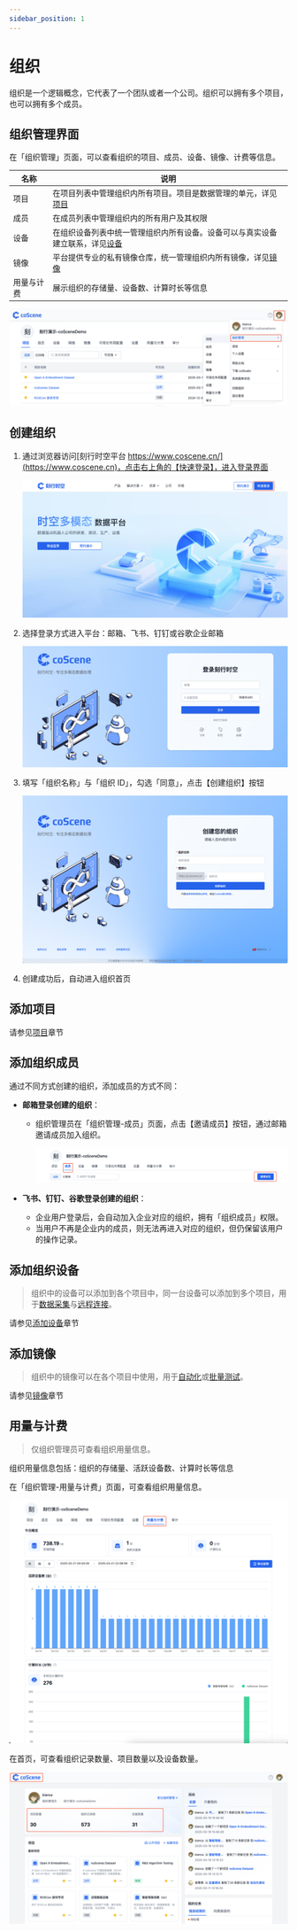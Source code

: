 ```yaml
---
sidebar_position: 1
---
```


# 组织
组织是一个逻辑概念，它代表了一个团队或者一个公司。组织可以拥有多个项目，也可以拥有多个成员。

## 组织管理界面
在「组织管理」页面，可以查看组织的项目、成员、设备、镜像、计费等信息。

| 名称 | 说明 |
| --- | --- |
| 项目 | 在项目列表中管理组织内所有项目。项目是数据管理的单元，详见[项目](../project-collaboration/1-project.md) |
| 成员 | 在成员列表中管理组织内的所有用户及其权限 |
| 设备 | 在组织设备列表中统一管理组织内所有设备。设备可以与真实设备建立联系，详见[设备](../../device/1-device.md) |
| 镜像 | 平台提供专业的私有镜像仓库，统一管理组织内所有镜像，详见[镜像](../../image/1-intro.md) |
| 用量与计费 | 展示组织的存储量、设备数、计算时长等信息 |

![org_1](./img/org_1.png)

## 创建组织
1. 通过浏览器访问[刻行时空平台 https://www.coscene.cn/](https://www.coscene.cn)，点击右上角的【快速登录】，进入登录界面
    
     ![org_2](./img/org_2.png)

2. 选择登录方式进入平台：邮箱、飞书、钉钉或谷歌企业邮箱

    ![org_3](./img/org_3.png)

3. 填写「组织名称」与「组织 ID」，勾选「同意」，点击【创建组织】按钮
    
    ![org_4](./img/org_4.png)

4. 创建成功后，自动进入组织首页

## 添加项目

请参见[项目](../project-collaboration/1-project.md)章节

## 添加组织成员
通过不同方式创建的组织，添加成员的方式不同：
- **邮箱登录创建的组织**：
  - 组织管理员在「组织管理-成员」页面，点击【邀请成员】按钮，通过邮箱邀请成员加入组织。

    ![org_5](./img/org_5.png)

- **飞书、钉钉、谷歌登录创建的组织**：
  - 企业用户登录后，会自动加入企业对应的组织，拥有「组织成员」权限。
  - 当用户不再是企业内的成员，则无法再进入对应的组织，但仍保留该用户的操作记录。

## 添加组织设备

> 组织中的设备可以添加到各个项目中，同一台设备可以添加到多个项目，用于[数据采集](../../use-case/1-common-task.md)与[远程连接](../../device/6-device-remote-control.md)。

请参见[添加设备](../../device/2-create-device.md)章节

## 添加镜像
> 组织中的镜像可以在各个项目中使用，用于[自动化](../../workflow/action/2-learn-coscene-action.md)或[批量测试](../../sim-and-tests/regression/1-intro.md)。

请参见[镜像](../../image/1-intro.md)章节


## 用量与计费
> 仅组织管理员可查看组织用量信息。

组织用量信息包括：组织的存储量、活跃设备数、计算时长等信息

在「组织管理-用量与计费」页面，可查看组织用量信息。

![org_6](./img/org_6.png)

在首页，可查看组织记录数量、项目数量以及设备数量。

![org_7](./img/org_7.png)
